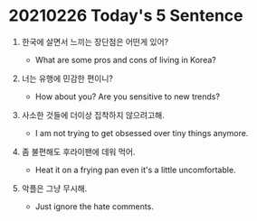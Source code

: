 # 20210226 Today's 5 Sentence



1. 한국에 살면서 느끼는 장단점은 어떤게 있어?
   - What are some pros and cons of living in Korea?

2. 너는 유행에 민감한 편이니?
   - How about you? Are you sensitive to new trends?
3. 사소한 것들에 더이상 집착하지 않으려고해.
   - I am not trying to get obsessed over tiny things anymore.
4. 좀 불편해도 후라이팬에 데워 먹어.
   - Heat it on a frying pan even it's a little uncomfortable.
5. 악플은 그냥 무시해.
   - Just ignore the hate comments.